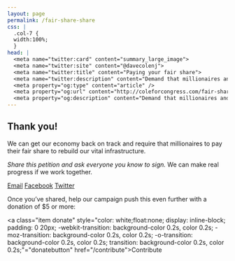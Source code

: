```yaml
---
layout: page
permalink: /fair-share-share
css: |
  .col-7 {
  width:100%;
  }
head: |
  <meta name="twitter:card" content="summary_large_image">
  <meta name="twitter:site" content="@davecolenj">
  <meta name="twitter:title" content="Paying your fair share">
  <meta name="twitter:description" content="Demand that millionaires and giant corporations pay their fair share of taxes">
  <meta property="og:type" content="article" />
  <meta property="og:url" content="http://coleforcongress.com/fair-share/" />
  <meta property="og:description" content="Demand that millionaires and giant corporations pay their fair share of taxes" />
---
```


## Thank you!

We can get our economy back on track and require that millionaires to pay their fair share to rebuild our vital infrastructure.

*Share this petition and ask everyone you know to sign.* We can make real progress if we work together.

<a target="_blank" href="mailto:?subject=Paying%20their%20fair%20share&amp;body=Demand%20that%20millionaires%20and%20giant%20corporations%20pay%20their%20fair%20share%20of%20taxes%20and%20sign%20Dave's%20petition" class="icon mail button">Email</a>
  <a href="https://www.facebook.com/sharer/sharer.php?u=http://coleforcongress.com/fair-share/" target="_blank" class="icon facebook button">Facebook</a>
  <a href="https://twitter.com/intent/tweet?text=Demand%20that%20millionaires%20and%20giant%20corporations%20pay%20their%20fair%20share%20of%20taxes%20and%20sign%20Dave's%20petition:http://coleforcongress.com/fair-share" target="_blank" class="icon twitter button">Twitter</a>
  
Once you’ve shared, help our campaign push this even further with a donation of $5 or more:

<a class="item donate" style="color: white;float:none;  display: inline-block;  padding: 0 20px;  -webkit-transition: background-color 0.2s, color 0.2s;  -moz-transition: background-color 0.2s, color 0.2s;  -o-transition: background-color 0.2s, color 0.2s;  transition: background-color 0.2s, color 0.2s;"="donatebutton" href="/contribute">Contribute</a>
